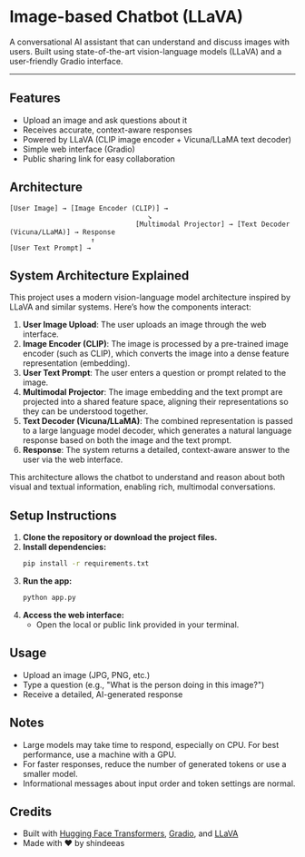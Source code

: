 # Image-based Chatbot (LLaVA)

A conversational AI assistant that can understand and discuss images with users. Built using state-of-the-art vision-language models (LLaVA) and a user-friendly Gradio interface.

---

## Features
- Upload an image and ask questions about it
- Receives accurate, context-aware responses
- Powered by LLaVA (CLIP image encoder + Vicuna/LLaMA text decoder)
- Simple web interface (Gradio)
- Public sharing link for easy collaboration

## Architecture
```
[User Image] → [Image Encoder (CLIP)] → 
                                  ↘
                               [Multimodal Projector] → [Text Decoder (Vicuna/LLaMA)] → Response
                    ↑
[User Text Prompt] →
```

## System Architecture Explained

This project uses a modern vision-language model architecture inspired by LLaVA and similar systems. Here’s how the components interact:

1. **User Image Upload**: The user uploads an image through the web interface.
2. **Image Encoder (CLIP)**: The image is processed by a pre-trained image encoder (such as CLIP), which converts the image into a dense feature representation (embedding).
3. **User Text Prompt**: The user enters a question or prompt related to the image.
4. **Multimodal Projector**: The image embedding and the text prompt are projected into a shared feature space, aligning their representations so they can be understood together.
5. **Text Decoder (Vicuna/LLaMA)**: The combined representation is passed to a large language model decoder, which generates a natural language response based on both the image and the text prompt.
6. **Response**: The system returns a detailed, context-aware answer to the user via the web interface.

This architecture allows the chatbot to understand and reason about both visual and textual information, enabling rich, multimodal conversations.

## Setup Instructions
1. **Clone the repository or download the project files.**
2. **Install dependencies:**
   ```sh
   pip install -r requirements.txt
   ```
3. **Run the app:**
   ```sh
   python app.py
   ```
4. **Access the web interface:**
   - Open the local or public link provided in your terminal.

## Usage
- Upload an image (JPG, PNG, etc.)
- Type a question (e.g., "What is the person doing in this image?")
- Receive a detailed, AI-generated response

## Notes
- Large models may take time to respond, especially on CPU. For best performance, use a machine with a GPU.
- For faster responses, reduce the number of generated tokens or use a smaller model.
- Informational messages about input order and token settings are normal.

## Credits
- Built with [Hugging Face Transformers](https://huggingface.co/docs/transformers/index), [Gradio](https://gradio.app/), and [LLaVA](https://llava-vl.github.io/)
- Made with ❤️ by shindeeas
